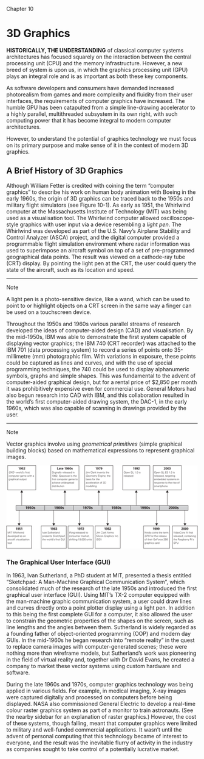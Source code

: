 Chapter 10

# 3D Graphics

**HISTORICALLY, THE UNDERSTANDING** of classical computer systems architectures has focused squarely on the interaction between the central processing unit (CPU) and the memory infrastructure. However, a new breed of system is upon us, in which the graphics processing unit (GPU) plays an integral role and is as important as both these key components.

As software developers and consumers have demanded increased photorealism from games and more complexity and fluidity from their user interfaces, the requirements of computer graphics have increased. The humble GPU has been catapulted from a simple line-drawing accelerator to a highly parallel, multithreaded subsystem in its own right, with such computing power that it has become integral to modern computer architectures.

However, to understand the potential of graphics technology we must focus on its primary purpose and make sense of it in the context of modern 3D graphics.

## A Brief History of 3D Graphics

Although William Fetter is credited with coining the term “computer graphics” to describe his work on human body animation with Boeing in the early 1960s, the origin of 3D graphics can be traced back to the 1950s and military flight simulators (see Figure 10-1). As early as 1951, the Whirlwind computer at the Massachusetts Institute of Technology (MIT) was being used as a visualisation tool. The Whirlwind computer allowed oscilloscope-style graphics with user input via a device resembling a _light pen_. The Whirlwind was developed as part of the U.S. Navy’s Airplane Stability and Control Analyzer (ASCA) project, and the digital computer provided a programmable flight simulation environment where radar information was used to superimpose an aircraft symbol on top of a set of pre-programmed geographical data points. The result was viewed on a cathode-ray tube (CRT) display. By pointing the light pen at the CRT, the user could query the state of the aircraft, such as its location and speed.

---

> [!NOTE]

A light pen is a photo-sensitive device, like a wand, which can be used to point to or highlight objects on a CRT screen in the same way a finger can be used on a touchscreen device.

Throughout the 1950s and 1960s various parallel streams of research developed the ideas of computer-aided design (CAD) and visualisation. By the mid-1950s, IBM was able to demonstrate the first system capable of displaying vector graphics; the IBM 740 (CRT recorder) was attached to the IBM 701 (data processing system) to record a series of points onto 35-millimetre (mm) photographic film. With variations in exposure, these points could be captured as lines and curves, and with the use of special programming techniques, the 740 could be used to display alphanumeric symbols, graphs and simple shapes. This was fundamental to the advent of computer-aided graphical design, but for a rental price of $2,850 per month it was prohibitively expensive even for commercial use. General Motors had also begun research into CAD with IBM, and this collaboration resulted in the world’s first computer-aided drawing system, the DAC-1, in the early 1960s, which was also capable of scanning in drawings provided by the user.

---

> [!NOTE]

Vector graphics involve using _geometrical primitives_ (simple graphical building blocks) based on mathematical expressions to represent graphical images.

![[FIGURE 10-1:](#13_9781119183938-ch10.xhtml#rc10-fig-0001) A summary timeline of the evolution of computer graphics](./media/images/9781119183938-fg1001.png)

### The Graphical User Interface (GUI)

In 1963, Ivan Sutherland, a PhD student at MIT, presented a thesis entitled “Sketchpad: A Man-Machine Graphical Communication System”, which consolidated much of the research of the late 1950s and introduced the first graphical user interface (GUI). Using MIT’s TX-2 computer equipped with the man-machine graphic communication system, a user could draw lines and curves directly onto a point plotter display using a light pen. In addition to this being the first complete GUI for a computer, it also allowed the user to constrain the geometric properties of the shapes on the screen, such as line lengths and the angles between them. Sutherland is widely regarded as a founding father of object-oriented programming (OOP) and modern day GUIs. In the mid-1960s he began research into “remote reality” in the quest to replace camera images with computer-generated scenes; these were nothing more than wireframe models, but Sutherland’s work was pioneering in the field of virtual reality and, together with Dr David Evans, he created a company to market these vector systems using custom hardware and software.

During the late 1960s and 1970s, computer graphics technology was being applied in various fields. For example, in medical imaging, X-ray images were captured digitally and processed on computers before being displayed. NASA also commissioned General Electric to develop a real-time colour raster graphics system as part of a monitor to train astronauts. (See the nearby sidebar for an explanation of raster graphics.) However, the cost of these systems, though falling, meant that computer graphics were limited to military and well-funded commercial applications. It wasn’t until the advent of personal computing that this technology became of interest to everyone, and the result was the inevitable flurry of activity in the industry as companies sought to take control of a potentially lucrative market.
